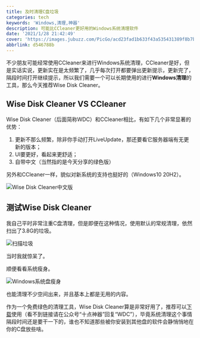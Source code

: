 ```yaml
---
title: 及时清理C盘垃圾
categories: tech
keywords: 'Windows,清理,神器'
description: 可能比CCleaner更好用的Windows系统清理软件
date: '2021/1/28 21:42:49'
cover: 'https://images.jubuzz.com/PicGo/acd23fad1b633f43a535431389f8b7bc-1033c8.png'
abbrlink: d546788b
---
```


不少朋友可能经常使用CCleaner来进行Windows系统清理，CCleaner是好，但是实话实说，更新实在是太频繁了，几乎每次打开都要弹出更新提示，更新完了，隔段时间打开继续提示，所以我们需要一个可以长期使用的进行**Windows清理**的工具，那么今天推荐Wise Disk Cleaner。

## Wise Disk Cleaner VS CCleaner

Wise Disk Cleaner（后面简称WDC）和CCleaner相比，有如下几个非常显著的优势：

1. 更新不那么频繁，除非你手动打开LiveUpdate，那还要看它服务器端有无更新的版本；
2. UI要更好，看起来更舒适；
3. 自带中文（当然指的是今天分享的绿色版）

另外和CCleaner一样，貌似对新系统的支持也挺好的（Windows10 20H2）。

![Wise Disk Cleaner中文版](https://images.jubuzz.com/PicGo/acd23fad1b633f43a535431389f8b7bc-1033c8.png)

## 测试Wise Disk Cleaner

我自己平时非常注重C盘清理，但是即便在这种情况，使用默认的常规清理，依然扫出了3.8G的垃圾。

![扫描垃圾](https://images.jubuzz.com/PicGo/2de87f311cf2c95618e03768e67730ef-7117ad.png)

当时我就惊呆了。

顺便看看系统瘦身。

![Windows系统盘瘦身](https://images.jubuzz.com/PicGo/82ff4fee65d9c04eaf2d95cc92421543-c39740.png)

也能清理不少空间出来，并且基本上都是无用的内容。

作为一个免费绿色的清理工具，Wise Disk Cleaner算是非常好用了，推荐可以[下载](https://jubuzz.lanzous.com/iWyaAl02y4b)使用（看不到链接请在公众号“十点神器”回复“WDC”），毕竟系统清理这个事情隔段时间还是要干一下的，谁也不知道那些被你安装到其他盘的软件会静悄悄地在你的C盘放些啥。